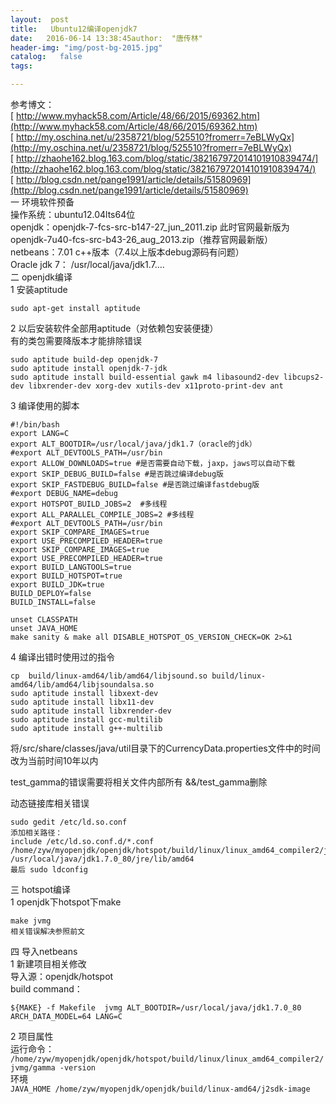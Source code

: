 ```yaml
---
layout:  post
title:   Ubuntu12编译openjdk7
date:   2016-06-14 13:38:45author:  "唐传林"
header-img: "img/post-bg-2015.jpg"
catalog:   false
tags:

---
```

参考博文：  
[ http://www.myhack58.com/Article/48/66/2015/69362.htm](http://www.myhack58.com/Article/48/66/2015/69362.htm)  
[ http://my.oschina.net/u/2358721/blog/525510?fromerr=7eBLWyQx](http://my.oschina.net/u/2358721/blog/525510?fromerr=7eBLWyQx)  
[ http://zhaohe162.blog.163.com/blog/static/382167972014101910839474/](http://zhaohe162.blog.163.com/blog/static/382167972014101910839474/)  
[ http://blog.csdn.net/pange1991/article/details/51580969](http://blog.csdn.net/pange1991/article/details/51580969)  
一 环境软件预备  
操作系统：ubuntu12.04lts64位  
openjdk：openjdk-7-fcs-src-b147-27_jun_2011.zip 此时官网最新版为openjdk-7u40-fcs-src-b43-26_aug_2013.zip（推荐官网最新版）  
netbeans：7.01 c++版本（7.4以上版本debug源码有问题）  
Oracle jdk 7： /usr/local/java/jdk1.7….  
二 openjdk编译  
1 安装aptitude

    
    
    sudo apt-get install aptitude

2 以后安装软件全部用aptitude（对依赖包安装便捷）  
有的类包需要降版本才能排除错误

    
    
    sudo aptitude build-dep openjdk-7
    sudo aptitude install openjdk-7-jdk
    sudo aptitude install build-essential gawk m4 libasound2-dev libcups2-dev libxrender-dev xorg-dev xutils-dev x11proto-print-dev ant

3 编译使用的脚本

    
    
    #!/bin/bash
    export LANG=C
    export ALT_BOOTDIR=/usr/local/java/jdk1.7（oracle的jdk）
    #export ALT_DEVTOOLS_PATH=/usr/bin
    export ALLOW_DOWNLOADS=true #是否需要自动下载，jaxp，jaws可以自动下载
    export SKIP_DEBUG_BUILD=false #是否跳过编译debug版
    export SKIP_FASTDEBUG_BUILD=false #是否跳过编译fastdebug版
    #export DEBUG_NAME=debug
    export HOTSPOT_BUILD_JOBS=2  #多线程
    export ALL_PARALLEL_COMPILE_JOBS=2 #多线程
    #export ALT_DEVTOOLS_PATH=/usr/bin
    export SKIP_COMPARE_IMAGES=true
    export USE_PRECOMPILED_HEADER=true
    export SKIP_COMPARE_IMAGES=true
    export USE_PRECOMPILED_HEADER=true
    export BUILD_LANGTOOLS=true
    export BUILD_HOTSPOT=true
    export BUILD_JDK=true
    BUILD_DEPLOY=false
    BUILD_INSTALL=false
    
    unset CLASSPATH
    unset JAVA_HOME
    make sanity & make all DISABLE_HOTSPOT_OS_VERSION_CHECK=OK 2>&1

4 编译出错时使用过的指令

    
    
    cp  build/linux-amd64/lib/amd64/libjsound.so build/linux-amd64/lib/amd64/libjsoundalsa.so
    sudo aptitude install libxext-dev
    sudo aptitude install libx11-dev
    sudo aptitude install libxrender-dev
    sudo aptitude install gcc-multilib
    sudo aptitude install g++-multilib

将/src/share/classes/java/util目录下的CurrencyData.properties文件中的时间改为当前时间10年以内

test_gamma的错误需要将相关文件内部所有 &&/test_gamma删除

动态链接库相关错误

    
    
    sudo gedit /etc/ld.so.conf
    添加相关路径：
    include /etc/ld.so.conf.d/*.conf
    /home/zyw/myopenjdk/openjdk/hotspot/build/linux/linux_amd64_compiler2/jvmg
    /usr/local/java/jdk1.7.0_80/jre/lib/amd64
    最后 sudo ldconfig

三 hotspot编译  
1 openjdk下hotspot下make

    
    
    make jvmg
    相关错误解决参照前文

四 导入netbeans  
1 新建项目相关修改  
导入源：openjdk/hotspot  
build command：

    
    
    ${MAKE} -f Makefile  jvmg ALT_BOOTDIR=/usr/local/java/jdk1.7.0_80 ARCH_DATA_MODEL=64 LANG=C

2 项目属性  
运行命令：  
`/home/zyw/myopenjdk/openjdk/hotspot/build/linux/linux_amd64_compiler2/jvmg/gamma
-version `  
环境  
` JAVA_HOME /home/zyw/myopenjdk/openjdk/build/linux-amd64/j2sdk-image  
`

